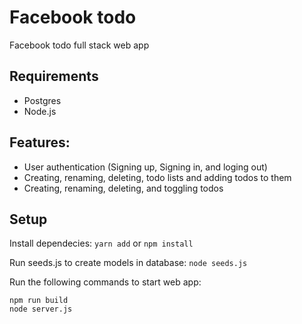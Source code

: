 # Facebook todo

Facebook todo full stack web app

## Requirements
* Postgres
* Node.js

## Features:

* User authentication (Signing up, Signing in, and loging out)
* Creating, renaming, deleting, todo lists and adding todos to them
* Creating, renaming, deleting, and toggling todos

## Setup

Install dependecies: `yarn add` or `npm install`

Run seeds.js to create models in database:
`node seeds.js`

Run the following commands to start web app:
```
npm run build
node server.js
```
